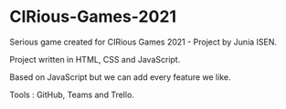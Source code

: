 # CIRious-Games-2021
Serious game created for CIRious Games 2021 - Project by Junia ISEN.

Project written in HTML, CSS and JavaScript.

Based on JavaScript but we can add every feature we like.

Tools : GitHub, Teams and Trello.
